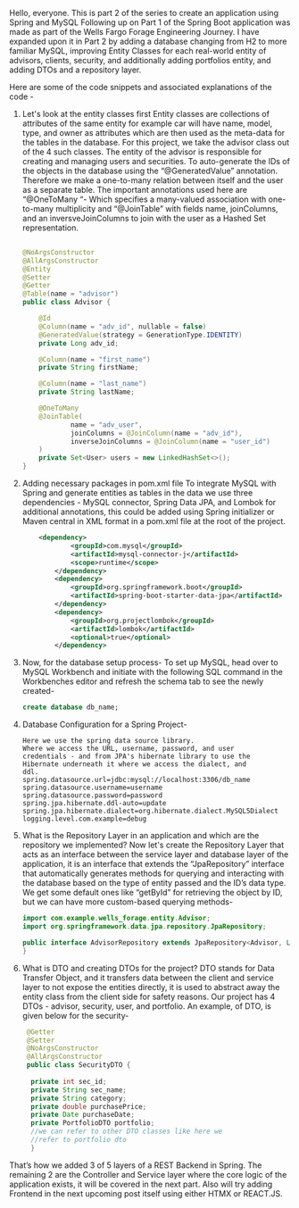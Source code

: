 Hello, everyone.
This is part 2 of the series to create an application using Spring and MySQL
Following up on Part 1 of the Spring Boot application was made as part of the Wells Fargo Forage Engineering Journey. 
I have expanded upon it in Part 2 by adding a database changing from H2 to more familiar MySQL, improving Entity Classes for each real-world 
entity of advisors, clients, security, and additionally adding portfolios entity, and adding DTOs and a repository layer.

Here are some of the code snippets and associated explanations of the code -

1. Let's look at the entity classes first
   Entity classes are collections of attributes of the same entity for example car will have name, model, type,
   and owner as attributes which are then used as the meta-data for the tables in the database. For this project, we take the
   advisor class out of the 4 such classes. The entity of the advisor is responsible for creating and managing users and securities.
   To auto-generate the IDs of the objects in the database using the “@GeneratedValue” annotation.
   Therefore we make a one-to-many relation between itself and the user as a separate table. The important annotations
   used here are “@OneToMany “- Which specifies a many-valued association with one-to-many multiplicity and “@JoinTable”
   with fields name, joinColumns, and an inversveJoinColumns to join with the user as a Hashed Set representation.
    
    ```java
     
    @NoArgsConstructor
    @AllArgsConstructor
    @Entity
    @Setter
    @Getter
    @Table(name = "advisor")
    public class Advisor {
    
        @Id
        @Column(name = "adv_id", nullable = false)
        @GeneratedValue(strategy = GenerationType.IDENTITY)
        private Long adv_id;
    
        @Column(name = "first_name")
        private String firstName;
    
        @Column(name = "last_name")
        private String lastName;
    
        @OneToMany
        @JoinTable(
                name = "adv_user",
                joinColumns = @JoinColumn(name = "adv_id"),
                inverseJoinColumns = @JoinColumn(name = "user_id")
        )
        private Set<User> users = new LinkedHashSet<>();
    }
    
    ```
    
2. Adding necessary packages in pom.xml file
   To integrate MySQL with Spring and generate entities as tables in the data we use three dependencies -
   MySQL connector, Spring Data JPA, and Lombok for additional annotations, this could be added using Spring
   initializer or Maven central in XML format in a pom.xml file at the root of the project.
    
    ```XML
        <dependency>
    			<groupId>com.mysql</groupId>
    			<artifactId>mysql-connector-j</artifactId>
    			<scope>runtime</scope>
    		</dependency>
    		<dependency>
    			<groupId>org.springframework.boot</groupId>
    			<artifactId>spring-boot-starter-data-jpa</artifactId>
    		</dependency>
    		<dependency>
    			<groupId>org.projectlombok</groupId>
    			<artifactId>lombok</artifactId>
    			<optional>true</optional>
    		</dependency>
    ```
    
3. Now, for the database setup process-
   To set up MySQL, head over to MySQL Workbench  and initiate with the following SQL command in the Workbenches
   editor and refresh the schema tab to see the newly created- 

   ```SQL
   create database db_name;

   ```

4. Database Configuration for a Spring Project- 

    ```
    Here we use the spring data source library.  
    Where we access the URL, username, password, and user
    credentials - and from JPA's hibernate library to use the 
    Hibernate underneath it where we access the dialect, and 
    ddl.
    spring.datasource.url=jdbc:mysql://localhost:3306/db_name
    spring.datasource.username=username
    spring.datasource.password=password
    spring.jpa.hibernate.ddl-auto=update
    spring.jpa.hibernate.dialect=org.hibernate.dialect.MySQL5Dialect
    logging.level.com.example=debug

    ```

5. What is the Repository Layer in an application and which are the repository we implemented?
   Now let's create the Repository Layer that acts as an interface between the service layer and
   database layer of the application, it is an interface that extends the “JpaRepository” interface that automatically generates methods for
   querying and interacting with the database based on the type of entity passed and the ID’s data type. We get some default ones like “getById” for
   retrieving the object by ID, but we can have more custom-based querying methods- 

   ```java
   import com.example.wells_forage.entity.Advisor;
   import org.springframework.data.jpa.repository.JpaRepository;

   public interface AdvisorRepository extends JpaRepository<Advisor, Long> {
   }
   ```

7. What is DTO and creating DTOs for the project?
   DTO stands for Data Transfer Object, and it transfers data between the client and service layer to not expose the entities directly,
   it is used to abstract away the entity class from the client side for safety reasons. Our project has 4 DTOs - advisor, security, user,
   and portfolio. An example, of DTO, is given below for the security- 

   ```java
    @Getter
    @Setter
    @NoArgsConstructor
    @AllArgsConstructor
    public class SecurityDTO {
 
     private int sec_id;
     private String sec_name;
     private String category;
     private double purchasePrice;
     private Date purchaseDate;
     private PortfolioDTO portfolio;
     //we can refer to other DTO classes like here we 
     //refer to portfolio dto
     }
    ```

That’s how we added 3 of 5 layers of a REST Backend in Spring.
The remaining 2 are the Controller and Service layer where the core logic of the application exists, it will be covered in the next part.
Also will try adding Frontend in the next upcoming post itself using either HTMX or REACT.JS.
